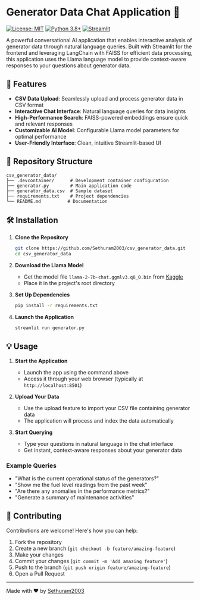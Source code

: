 # Generator Data Chat Application 🤖

[![License: MIT](https://img.shields.io/badge/License-MIT-yellow.svg)](https://opensource.org/licenses/MIT)
[![Python 3.8+](https://img.shields.io/badge/python-3.8+-blue.svg)](https://www.python.org/downloads/)
[![Streamlit](https://img.shields.io/badge/Streamlit-FF4B4B?style=flat&logo=Streamlit&logoColor=white)](https://streamlit.io/)

A powerful conversational AI application that enables interactive analysis of generator data through natural language queries. Built with Streamlit for the frontend and leveraging LangChain with FAISS for efficient data processing, this application uses the Llama language model to provide context-aware responses to your questions about generator data.

## 🚀 Features

- **CSV Data Upload**: Seamlessly upload and process generator data in CSV format
- **Interactive Chat Interface**: Natural language queries for data insights
- **High-Performance Search**: FAISS-powered embeddings ensure quick and relevant responses
- **Customizable AI Model**: Configurable Llama model parameters for optimal performance
- **User-Friendly Interface**: Clean, intuitive Streamlit-based UI

## 📁 Repository Structure

```
csv_generator_data/
├── .devcontainer/      # Development container configuration
├── generator.py        # Main application code
├── generator_data.csv  # Sample dataset
├── requirements.txt    # Project dependencies
└── README.md          # Documentation
```

## 🛠️ Installation

1. **Clone the Repository**
   ```bash
   git clone https://github.com/Sethuram2003/csv_generator_data.git
   cd csv_generator_data
   ```

2. **Download the Llama Model**
   - Get the model file `llama-2-7b-chat.ggmlv3.q8_0.bin` from [Kaggle](https://www.kaggle.com/datasets/rodrigostallsikora/llama-2-7b-chat-ggmlv3-q8-0-bin)
   - Place it in the project's root directory

3. **Set Up Dependencies**
   ```bash
   pip install -r requirements.txt
   ```

4. **Launch the Application**
   ```bash
   streamlit run generator.py
   ```

## 💡 Usage

1. **Start the Application**
   - Launch the app using the command above
   - Access it through your web browser (typically at `http://localhost:8501`)

2. **Upload Your Data**
   - Use the upload feature to import your CSV file containing generator data
   - The application will process and index the data automatically

3. **Start Querying**
   - Type your questions in natural language in the chat interface
   - Get instant, context-aware responses about your generator data

### Example Queries

- "What is the current operational status of the generators?"
- "Show me the fuel level readings from the past week"
- "Are there any anomalies in the performance metrics?"
- "Generate a summary of maintenance activities"


## 🤝 Contributing

Contributions are welcome! Here's how you can help:

1. Fork the repository
2. Create a new branch (`git checkout -b feature/amazing-feature`)
3. Make your changes
4. Commit your changes (`git commit -m 'Add amazing feature'`)
5. Push to the branch (`git push origin feature/amazing-feature`)
6. Open a Pull Request

---

Made with ❤️ by [Sethuram2003](https://github.com/Sethuram2003)
